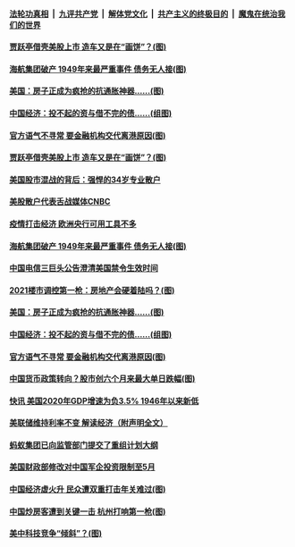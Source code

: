 

####  [法轮功真相](../../../../basic/blob/master/README.md?t=01301401) &nbsp;|&nbsp; [九评共产党](../../../../9ping.md/blob/master/README.md?t=01301401) &nbsp;|&nbsp; [解体党文化](../../../../jtdwh.md/blob/master/README.md?t=01301401)  &nbsp;|&nbsp; [共产主义的终极目的](../../../../gczydzjmd.md/blob/master/README.md?t=01301401) &nbsp;|&nbsp; [魔鬼在统治我们的世界](../../../../mgztzwmdsj.md/blob/master/README.md?t=01301401) 

#### [贾跃亭借壳美股上市 造车又是在“画饼”？(图)](../pages/p5/960810.md?t=01301401) 

#### [海航集团破产 1949年来最严重事件 债务无人接(图)](../pages/p5/960758.md?t=01301401) 


#### [美国：房子正成为疯抢的抗通胀神器……(图)](../pages/p5/960696.md?t=01301401) 

#### [中国经济：投不起的资与借不完的债……(组图)](../pages/p5/960676.md?t=01301401) 

#### [官方语气不寻常 要金融机构交代离港原因(图)](../pages/p5/960646.md?t=01301401) 

#### [贾跃亭借壳美股上市 造车又是在“画饼”？(图)](../pages/p5/960810.md?t=01301401) 

#### [美国股市混战的背后：强悍的34岁专业散户](../pages/p5/960779.md?t=01301401) 

#### [美股散户代表舌战媒体CNBC](../pages/p5/960778.md?t=01301401) 

#### [疫情打击经济 欧洲央行可用工具不多](../pages/p5/960777.md?t=01301401) 

#### [海航集团破产 1949年来最严重事件 债务无人接(图)](../pages/p5/960758.md?t=01301401) 

#### [中国电信三巨头公告澄清美国禁令生效时间](../pages/p5/960754.md?t=01301401) 


#### [2021楼市调控第一枪：房地产会硬着陆吗？(图)](../pages/p5/960685.md?t=01301401) 

#### [美国：房子正成为疯抢的抗通胀神器……(图)](../pages/p5/960696.md?t=01301401) 

#### [中国经济：投不起的资与借不完的债……(组图)](../pages/p5/960676.md?t=01301401) 

#### [官方语气不寻常 要金融机构交代离港原因(图)](../pages/p5/960646.md?t=01301401) 

#### [中国货币政策转向？股市创六个月来最大单日跌幅(图)](../pages/p5/960638.md?t=01301401) 

#### [快讯 美国2020年GDP增速为负3.5% 1946年以来新低](../pages/p5/960636.md?t=01301401) 

#### [美联储维持利率不变 解读经济（附声明全文）](../pages/p5/960634.md?t=01301401) 

#### [蚂蚁集团已向监管部门提交了重组计划大纲](../pages/p5/960633.md?t=01301401) 

#### [美国财政部修改对中国军企投资限制至5月](../pages/p5/960625.md?t=01301401) 

#### [中国经济虚火升 民众遭双重打击年关难过(图)](../pages/p5/960621.md?t=01301401) 


#### [中国炒房客遭到关键一击 杭州打响第一枪(图)](../pages/p5/960553.md?t=01301401) 

#### [美中科技竞争“倾斜”？(图)](../pages/p5/960588.md?t=01301401) 

